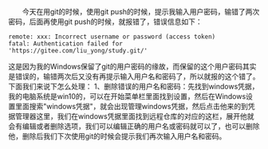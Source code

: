 &emsp;&emsp;今天在用git的时候，使用git push的时候，提示我输入用户密码，输错了两次密码，后面再使用git push的时候，就报错了，错误信息如下：

```shell
remote: xxx: Incorrect username or password (access token)
fatal: Authentication failed for 'https://gitee.com/liu_yong/study.git/'
```

这是因为我的Windows保留了git的用户密码的缘故，而保留的这个用户密码其实是错误的，输错两次后又没有再提示输入用户名和密码了，所以就报的这个错了。
下面我们来说下怎么处理：
1、删除错误的用户名和密码：先找到windows凭据，我的电脑系统是win10的，可以在开始菜单栏里面找到设置，然后在Windows设置里面搜索"windows凭据"，就会出现管理windows凭据，然后点击他来的到凭据管理器这里，我们在windows凭据里面找到远程仓库的对应的这栏，展开他就会有编辑或者删除选项，我们可以编辑正确的用户名或密码就可以了，也可以删除他，删除后我们下次使用git的时候会提示我们再次输入用户名和密码。
